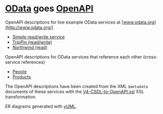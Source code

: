 # [OData](http://www.odata.org/) goes [OpenAPI](https://openapis.org/)

OpenAPI descriptions for live example OData services at [www.odata.org](http://www.odata.org/)

 - [Simple read/write service](http://petstore.swagger.io/?url=https://raw.githubusercontent.com/ralfhandl/odata/master/example.openapi.json)
 - [TripPin (read/write)](http://petstore.swagger.io/?url=https://raw.githubusercontent.com/ralfhandl/odata/master/TripPin.openapi.json)
 - [Northwind (read)](http://petstore.swagger.io/?url=https://raw.githubusercontent.com/ralfhandl/odata/master/Northwind.openapi.json)

OpenAPI descriptions for OData services that reference each other (cross-service references)
 - [People](http://petstore.swagger.io/?url=https://raw.githubusercontent.com/ralfhandl/odata/master/People.openapi.json)
 - [Products](http://petstore.swagger.io/?url=https://raw.githubusercontent.com/ralfhandl/odata/master/Products.openapi.json)

The OpenAPI descriptions have been created from the XML `$metadata` documents of these services with the [V4-CSDL-to-OpenAPI.xsl](https://tools.oasis-open.org/version-control/browse/wsvn/odata/trunk/spec/examples/V4-CSDL-to-OpenAPI.xsl) XSL transformation. 

ER diagrams generated with [yUML](http://yuml.me/).
